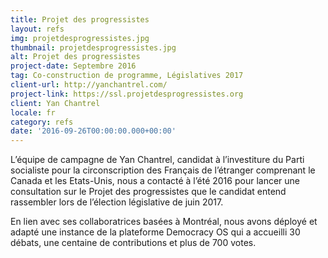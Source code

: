 ```yaml
---
title: Projet des progressistes
layout: refs
img: projetdesprogressistes.jpg
thumbnail: projetdesprogressistes.jpg
alt: Projet des progressistes
project-date: Septembre 2016
tag: Co-construction de programme, Législatives 2017
client-url: http://yanchantrel.com/
project-link: https://ssl.projetdesprogressistes.org
client: Yan Chantrel
locale: fr
category: refs
date: '2016-09-26T00:00:00.000+00:00'
---
```


L’équipe de campagne de Yan Chantrel, candidat à l’investiture du Parti socialiste pour la circonscription des Français de l’étranger comprenant le Canada et les Etats-Unis, nous a contacté à l’été 2016 pour lancer une consultation sur le Projet des progressistes que le candidat entend rassembler lors de l’élection législative de juin 2017.

En lien avec ses collaboratrices basées à Montréal, nous avons déployé et adapté une instance de la plateforme Democracy OS qui a accueilli 30 débats, une centaine de contributions et plus de 700 votes.
